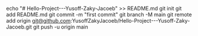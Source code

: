 echo "# Hello-Project---Yusoff-Zaky-Jacoeb" >> README.md
git init
git add README.md
git commit -m "first commit"
git branch -M main
git remote add origin git@github.com:YusoffZakyJacoeb/Hello-Project---Yusoff-Zaky-Jacoeb.git
git push -u origin main
